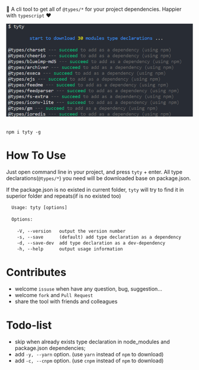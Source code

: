 :star2: A cli tool to get all of `@types/*` for your project dependencies. Happier with `typescript` :heart:

![](https://raw.githubusercontent.com/Bin-Huang/tyty/master/image/example.PNG)

```

npm i tyty -g

```

# How To Use

Just open command line in your project, and press `tyty` + enter. All type declarations(`@types/*`) you need will be downloaded base on package.json.

If the package.json is no existed in current folder, `tyty` will try to find it in superior folder and repeats(if is no existed too)

```
  Usage: tyty [options]

  Options:

    -V, --version   output the version number
    -s, --save      (default) add type declaration as a dependency
    -d, --save-dev  add type declaration as a dev-dependency
    -h, --help      output usage information
```

# Contributes
- welcome `issuse` when have any question, bug, suggestion...
- welcome `fork` and `Pull Request`
- share the tool with friends and colleagues

# Todo-list
- skip  when already exists type declaration in node_modules and package.json dependencies;
- add `-y, --yarn` option. (use `yarn` instead of `npm` to download)
- add `-c, --cnpm` option. (use `cnpm` instead of `npm` to download)